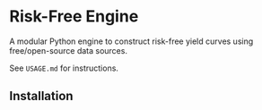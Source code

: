 # Risk-Free Engine

A modular Python engine to construct risk-free yield curves using free/open-source data sources.

See `USAGE.md` for instructions.

## Installation